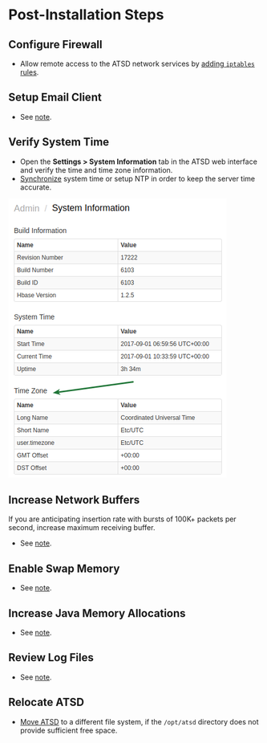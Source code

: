 # Post-Installation Steps

## Configure Firewall

* Allow remote access to the ATSD network services by [adding `iptables` rules](firewall.md).

## Setup Email Client

* See [note](../administration/mail-client.md).

## Verify System Time

* Open the **Settings > System Information** tab in the ATSD web interface and verify the time and  time zone information.
* [Synchronize](../administration/timezone.md#changing-the-time-zone) system time or setup NTP in order to keep the server time accurate.

![Server\_time](./images/server_time.png)

## Increase Network Buffers

If you are anticipating insertion rate with bursts of 100K+ packets per second, increase maximum receiving buffer.

* See [note](../administration/networking-settings.md).

## Enable Swap Memory

* See [note](../administration/enabling-swap-space.md).

## Increase Java Memory Allocations

* See [note](../administration/allocating-memory.md).

## Review Log Files

* See [note](../administration/logging.md).

## Relocate ATSD

* [Move ATSD](relocation.md) to a different file system, if the `/opt/atsd` directory does not provide sufficient free space.
